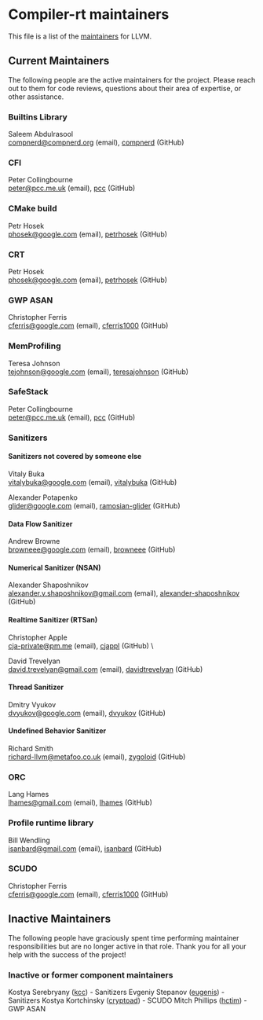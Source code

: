 # Compiler-rt maintainers

This file is a list of the
[maintainers](https://llvm.org/docs/DeveloperPolicy.html#maintainers) for
LLVM.

## Current Maintainers

The following people are the active maintainers for the project. Please reach
out to them for code reviews, questions about their area of expertise, or other
assistance.

### Builtins Library

Saleem Abdulrasool \
compnerd@compnerd.org (email), [compnerd](https://github.com/compnerd) (GitHub)

### CFI

Peter Collingbourne \
peter@pcc.me.uk (email), [pcc](https://github.com/pcc) (GitHub)

### CMake build

Petr Hosek \
phosek@google.com (email), [petrhosek](https://github.com/petrhosek) (GitHub)

### CRT

Petr Hosek \
phosek@google.com (email), [petrhosek](https://github.com/petrhosek) (GitHub)

### GWP ASAN

Christopher Ferris \
cferris@google.com (email), [cferris1000](https://github.com/cferris1000) (GitHub)

### MemProfiling

Teresa Johnson \
tejohnson@google.com (email), [teresajohnson](https://github.com/teresajohnson) (GitHub)

### SafeStack

Peter Collingbourne \
peter@pcc.me.uk (email), [pcc](https://github.com/pcc) (GitHub)

### Sanitizers

#### Sanitizers not covered by someone else

Vitaly Buka \
vitalybuka@google.com (email), [vitalybuka](https://github.com/vitalybuka) (GitHub)

Alexander Potapenko \
glider@google.com (email), [ramosian-glider](https://github.com/ramosian-glider) (GitHub)

#### Data Flow Sanitizer

Andrew Browne \
browneee@google.com (email), [browneee](https://github.com/browneee) (GitHub)

#### Numerical Sanitizer (NSAN)

Alexander Shaposhnikov \
alexander.v.shaposhnikov@gmail.com (email), [alexander-shaposhnikov](https://github.com/alexander-shaposhnikov) (GitHub)

#### Realtime Sanitizer (RTSan)

Christopher Apple \
cja-private@pm.me (email), [cjappl](https://github.com/cjappl) (GitHub) \

David Trevelyan \
david.trevelyan@gmail.com (email), [davidtrevelyan](https://github.com/davidtrevelyan) (GitHub)

#### Thread Sanitizer

Dmitry Vyukov \
dvyukov@google.com (email), [dvyukov](https://github.com/dvyukov) (GitHub)

#### Undefined Behavior Sanitizer

Richard Smith \
richard-llvm@metafoo.co.uk (email), [zygoloid](https://github.com/zygoloid) (GitHub)

### ORC

Lang Hames \
lhames@gmail.com (email), [lhames](https://github.com/lhames) (GitHub)

### Profile runtime library

Bill Wendling \
isanbard@gmail.com (email), [isanbard](https://github.com/isanbard) (GitHub)

### SCUDO

Christopher Ferris \
cferris@google.com (email), [cferris1000](https://github.com/cferris1000) (GitHub)

## Inactive Maintainers

The following people have graciously spent time performing maintainer
responsibilities but are no longer active in that role. Thank you for all your
help with the success of the project!

### Inactive or former component maintainers

Kostya Serebryany ([kcc](https://github.com/kcc)) - Sanitizers
Evgeniy Stepanov ([eugenis](https://github.com/eugenis)) - Sanitizers
Kostya Kortchinsky ([cryptoad](https://github.com/cryptoad)) - SCUDO
Mitch Phillips ([hctim](https://github.com/hctim)) - GWP ASAN

